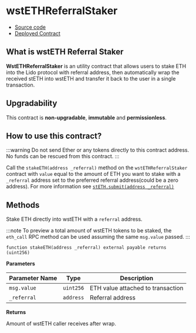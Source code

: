 # wstETHReferralStaker

- [Source code](https://github.com/lidofinance/si-lidity/blob/develop/si-contracts/0.8.25/WstETHReferralStaker.sol)
- [Deployed Contract](https://etherscan.io/address/0xa88f0329C2c4ce51ba3fc619BBf44efE7120Dd0d)

## What is wstETH Referral Staker

**WstETHReferralStaker** is an utility contract that allows users to stake ETH into the Lido protocol with referral address, then automatically wrap the received stETH into wstETH and transfer it back to the user in a single transaction.

## Upgradability

This contract is **non-upgradable**, **immutable** and **permissionless**.

## How to use this contract?

:::warning
Do not send Ether or any tokens directly to this contract address. No funds can be rescued from this contract.
:::

Call the `stakeETH(address _referral)` method on the `wstETHReferralStaker` contract with `value` equal to the amount of ETH you want to stake with a `_referral` address set to the preferred referral address(could be a zero address). For more information see [`stETH.submit(address _referral)`](/contracts/lido#submit)

## Methods

Stake ETH directly into wstETH with a `referral` address.

:::note
To preview a total amount of wstETH tokens to be staked, the `eth_call` RPC method can be used assuming the same `msg.value` passed.
:::

```solidity
function stakeETH(address _referral) external payable returns (uint256)
```

**Parameters**

| Parameter Name | Type      | Description                       |
| -------------- | --------- | --------------------------------- |
| `msg.value`    | `uint256` | ETH value attached to transaction |
| `_referral`    | `address` | Referral address                  |

**Returns**

Amount of wstETH caller receives after wrap.
